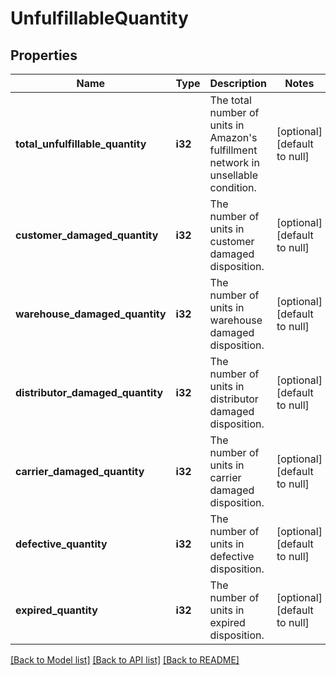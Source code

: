# UnfulfillableQuantity

## Properties
Name | Type | Description | Notes
------------ | ------------- | ------------- | -------------
**total_unfulfillable_quantity** | **i32** | The total number of units in Amazon&#39;s fulfillment network in unsellable condition. | [optional] [default to null]
**customer_damaged_quantity** | **i32** | The number of units in customer damaged disposition. | [optional] [default to null]
**warehouse_damaged_quantity** | **i32** | The number of units in warehouse damaged disposition. | [optional] [default to null]
**distributor_damaged_quantity** | **i32** | The number of units in distributor damaged disposition. | [optional] [default to null]
**carrier_damaged_quantity** | **i32** | The number of units in carrier damaged disposition. | [optional] [default to null]
**defective_quantity** | **i32** | The number of units in defective disposition. | [optional] [default to null]
**expired_quantity** | **i32** | The number of units in expired disposition. | [optional] [default to null]

[[Back to Model list]](../README.md#documentation-for-models) [[Back to API list]](../README.md#documentation-for-api-endpoints) [[Back to README]](../README.md)


